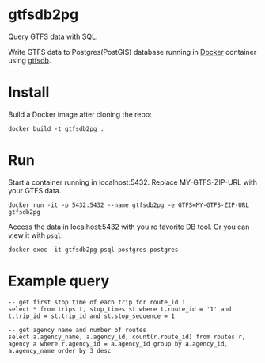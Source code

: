 # gtfsdb2pg

Query GTFS data with SQL.

Write GTFS data to Postgres(PostGIS) database running in [Docker](https://www.docker.com/) container using [gtfsdb](https://github.com/OpenTransitTools/gtfsdb).


# Install

Build a Docker image after cloning the repo:

`docker build -t gtfsdb2pg .`

# Run
Start a container running in localhost:5432. Replace MY-GTFS-ZIP-URL with your GTFS data.

`docker run -it -p 5432:5432 --name gtfsdb2pg -e GTFS=MY-GTFS-ZIP-URL gtfsdb2pg`

Access the data in localhost:5432 with you're favorite DB tool. Or you can view it with `psql`:

`docker exec -it gtfsdb2pg psql postgres postgres`

# Example query

```
-- get first stop time of each trip for route_id 1
select * from trips t, stop_times st where t.route_id = '1' and t.trip_id = st.trip_id and st.stop_sequence = 1
```

```
-- get agency name and number of routes
select a.agency_name, a.agency_id, count(r.route_id) from routes r, agency a where r.agency_id = a.agency_id group by a.agency_id, a.agency_name order by 3 desc
```
